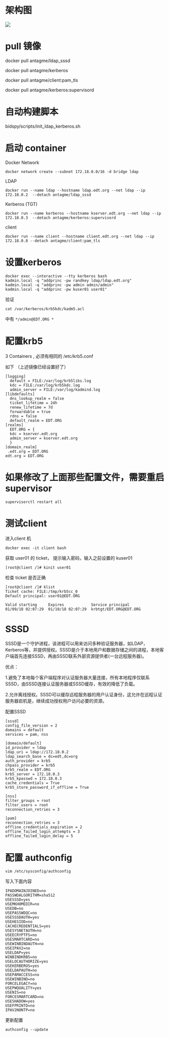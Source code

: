 # 架构图

![](/assets/ldap_kerberos.png)

# pull 镜像

docker pull antagme/ldap_sssd

docker pull antagme/kerberos

docker pull antagme/client:pam_tls

docker pull antagme/kerberos:supervisord


# 自动构建脚本

bidspy/scripts/init_ldap_kerberos.sh


# 启动 container

Docker Network
    
    docker network create --subnet 172.18.0.0/16 -d bridge ldap

LDAP
    
    docker run --name ldap --hostname ldap.edt.org --net ldap --ip 172.18.0.2  --detach antagme/ldap_sssd

Kerberos (TGT)
    
    docker run --name kerberos --hostname kserver.edt.org --net ldap --ip 172.18.0.3  --detach antagme/kerberos:supervisord

client
    
    docker run --name client --hostname client.edt.org --net ldap --ip 172.18.0.8 --detach antagme/client:pam_tls


# 设置kerberos

    docker exec --interactive --tty kerberos bash
    kadmin.local -q "addprinc -pw randkey ldap/ldap.edt.org"
    kadmin.local -q "addprinc -pw admin admin/admin"
    kadmin.local -q "addprinc -pw kuser01 user01"

验证

    cat /var/kerberos/krb5kdc/kadm5.acl

中有 `*/admin@EDT.ORG *`

# 配置krb5

3 Containers , 必须有相同的 /etc/krb5.conf

如下 （上述镜像已经设置好了）

    [logging]
      default = FILE:/var/log/krb5libs.log
      kdc = FILE:/var/log/krb5kdc.log
      admin_server = FILE:/var/log/kadmind.log
    [libdefaults]
      dns_lookup_realm = false
      ticket_lifetime = 24h
      renew_lifetime = 7d
      forwardable = true
      rdns = false
      default_realm = EDT.ORG
    [realms]
      EDT.ORG = {
      kdc = kserver.edt.org
      admin_server = kserver.edt.org
      }
    [domain_realm]
     .edt.org = EDT.ORG
    edt.org = EDT.ORG


# 如果修改了上面那些配置文件，需要重启supervisor

    supervisorctl restart all

#  测试client

进入client 机

    docker exec -it client bash

获取 user01 的 ticket， 提示输入密码，输入之前设置的 kuser01

    [root@client /]# kinit user01

检查 ticket 是否正确

    [root@client /]# klist
    Ticket cache: FILE:/tmp/krb5cc_0
    Default principal: user01@EDT.ORG

    Valid starting     Expires            Service principal
    01/09/18 02:07:29  01/10/18 02:07:29  krbtgt/EDT.ORG@EDT.ORG

# SSSD

SSSD是一个守护进程，该进程可以用来访问多种验证服务器，如LDAP，Kerberos等，并提供授权。SSSD是介于本地用户和数据存储之间的进程，本地客户端首先连接SSSD，再由SSSD联系外部资源提供者(一台远程服务器)。

优点：

1.避免了本地每个客户端程序对认证服务器大量连接，所有本地程序仅联系SSSD，由SSSD连接认证服务器或SSSD缓存，有效的降低了负载。

2.允许离线授权。SSSD可以缓存远程服务器的用户认证身份，这允许在远程认证服务器宕机是，继续成功授权用户访问必要的资源。

配置SSSD

    [sssd]
    config_file_version = 2
    domains = default
    services = pam, nss

    [domain/default]
    id_provider = ldap
    ldap_uri = ldap://172.18.0.2
    ldap_search_base = dc=edt,dc=org
    auth_provider = krb5
    chpass_provider = krb5
    krb5_realm = EDT.ORG
    krb5_server = 172.18.0.3
    krb5_kpasswd = 172.18.0.3
    cache_credentials = True
    krb5_store_password_if_offline = True

    [nss]
    filter_groups = root
    filter_users = root
    reconnection_retries = 3

    [pam]
    reconnection_retries = 3
    offline_credentials_expiration = 2
    offline_failed_login_attempts = 3
    offline_failed_login_delay = 5

# 配置 authconfig

    vim /etc/sysconfig/authconfig

写入下面内容

    IPADOMAINJOINED=no
    PASSWDALGORITHM=sha512
    USESSSD=yes
    USEMKHOMEDIR=no
    USEDB=no
    USEPASSWDQC=no
    USESSSDAUTH=yes
    USEHESIOD=no
    CACHECREDENTIALS=yes
    USESYSNETAUTH=no
    USEECRYPTFS=no
    USESMARTCARD=no
    USEWINBINDAUTH=no
    USEIPAV2=no
    USELDAP=yes
    WINBINDKRB5=no
    USELOCAUTHORIZE=yes
    USEKERBEROS=yes
    USELDAPAUTH=no
    USEPAMACCESS=no
    USEWINBIND=no
    FORCELEGACY=no
    USEPWQUALITY=yes
    USENIS=no
    FORCESMARTCARD=no
    USESHADOW=yes
    USEFPRINTD=no
    IPAV2NONTP=no

更新配置

    authconfig --update